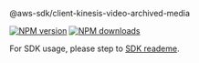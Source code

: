 @aws-sdk/client-kinesis-video-archived-media

[![NPM version](https://img.shields.io/npm/v/@aws-sdk/client-kinesis-video-archived-media/beta.svg)](https://www.npmjs.com/package/@aws-sdk/client-kinesis-video-archived-media)
[![NPM downloads](https://img.shields.io/npm/dm/@aws-sdk/client-kinesis-video-archived-media.svg)](https://www.npmjs.com/package/@aws-sdk/client-kinesis-video-archived-media)

For SDK usage, please step to [SDK reademe](https://github.com/aws/aws-sdk-js-v3).
